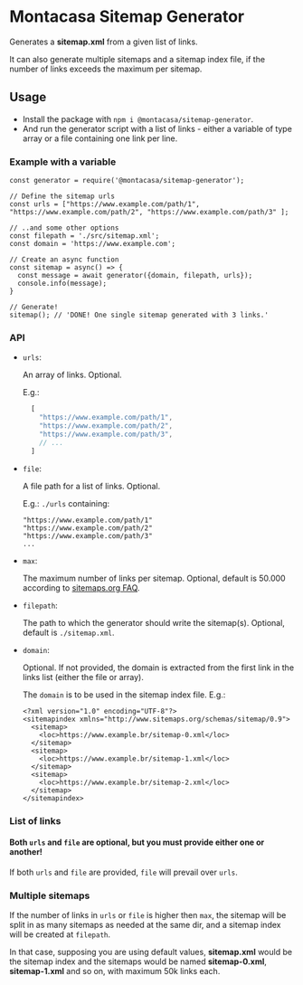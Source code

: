 # Montacasa Sitemap Generator

Generates a **sitemap.xml** from a given list of links.

It can also generate multiple sitemaps and a sitemap index file, if the number
of links exceeds the maximum per sitemap.

## Usage

- Install the package with `npm i @montacasa/sitemap-generator`.
- And run the generator script with a list of links - either a variable of type array
or a file containing one link per line.

### Example with a variable

```
const generator = require('@montacasa/sitemap-generator');

// Define the sitemap urls
const urls = ["https://www.example.com/path/1", "https://www.example.com/path/2", "https://www.example.com/path/3" ];

// ..and some other options
const filepath = './src/sitemap.xml';
const domain = 'https://www.example.com';

// Create an async function
const sitemap = async() => {
  const message = await generator({domain, filepath, urls});
  console.info(message);
}

// Generate!
sitemap(); // 'DONE! One single sitemap generated with 3 links.'
```

### API

- `urls`:

  An array of links. Optional.

  E.g.:

  ```js
    [
      "https://www.example.com/path/1",
      "https://www.example.com/path/2",
      "https://www.example.com/path/3",
      // ...
    ]
  ```

- `file`:

  A file path for a list of links. Optional.

  E.g.: `./urls` containing:

  ```
  "https://www.example.com/path/1"
  "https://www.example.com/path/2"
  "https://www.example.com/path/3"
  ...
  ```

- `max`:

  The maximum number of links per sitemap. Optional, default is 50.000
  according to [sitemaps.org FAQ](https://www.sitemaps.org/faq.html#faq_sitemap_size).
- `filepath`:

  The path to which the generator should write the sitemap(s). Optional,
  default is `./sitemap.xml`.

- `domain`:

  Optional. If not provided, the domain is extracted from the first link in
  the links list (either the file or array).

  The `domain` is to be used in the sitemap index file. E.g.:

  ```
  <?xml version="1.0" encoding="UTF-8"?>
  <sitemapindex xmlns="http://www.sitemaps.org/schemas/sitemap/0.9">
    <sitemap>
      <loc>https://www.example.br/sitemap-0.xml</loc>
    </sitemap>
    <sitemap>
      <loc>https://www.example.br/sitemap-1.xml</loc>
    </sitemap>
    <sitemap>
      <loc>https://www.example.br/sitemap-2.xml</loc>
    </sitemap>
  </sitemapindex>
  ```

### List of links

#### Both `urls` and `file` are optional, but you must provide either one or another!

If both `urls` and `file` are provided, `file` will prevail over `urls`.

### Multiple sitemaps

If the number of links in `urls` or `file` is higher then `max`, the sitemap will be split in
as many sitemaps as needed at the same dir, and a sitemap index will be created at
`filepath`.

In that case, supposing you are using default values, **sitemap.xml** would be the sitemap index and the sitemaps would
be named **sitemap-0.xml**,  **sitemap-1.xml** and so on, with maximum 50k links each.
